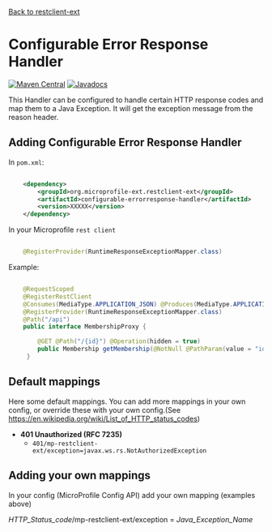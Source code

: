 [Back to restclient-ext](https://github.com/microprofile-extensions/restclient-ext/blob/master/README.md)

# Configurable Error Response Handler

[![Maven Central](https://maven-badges.herokuapp.com/maven-central/org.microprofile-ext.jaxrs-ext/configurable-exception-handler/badge.svg)](https://maven-badges.herokuapp.com/maven-central/org.microprofile-ext.jaxrs-ext/configurable-exception-handler)
[![Javadocs](https://www.javadoc.io/badge/org.microprofile-ext.jaxrs-ext/configurable-exception-handler.svg)](https://www.javadoc.io/doc/org.microprofile-ext.jaxrs-ext/configurable-exception-handler)

This Handler can be configured to handle certain HTTP response codes and map them to a Java Exception. It will get the exception message from the reason header.

## Adding Configurable Error Response Handler

In ```pom.xml```:
    
```xml

    <dependency>
        <groupId>org.microprofile-ext.restclient-ext</groupId>
        <artifactId>configurable-errorresponse-handler</artifactId>
        <version>XXXXX</version>
    </dependency>

```

In your Microprofile ```rest client```

```java

    @RegisterProvider(RuntimeResponseExceptionMapper.class)

```

Example:

```java

    @RequestScoped
    @RegisterRestClient
    @Consumes(MediaType.APPLICATION_JSON) @Produces(MediaType.APPLICATION_JSON)
    @RegisterProvider(RuntimeResponseExceptionMapper.class)
    @Path("/api")
    public interface MembershipProxy {

        @GET @Path("/{id}") @Operation(hidden = true)
        public Membership getMembership(@NotNull @PathParam(value = "id") int id);
     }

```

## Default mappings

Here some default mappings. You can add more mappings in your own config, or override these with your own config.(See https://en.wikipedia.org/wiki/List_of_HTTP_status_codes)

- **401 Unauthorized (RFC 7235)** 
  - ```401/mp-restclient-ext/exception=javax.ws.rs.NotAuthorizedException```

## Adding your own mappings

In your config (MicroProfile Config API) add your own mapping (examples above)


*HTTP_Status_code*/mp-restclient-ext/exception = *Java_Exception_Name*
